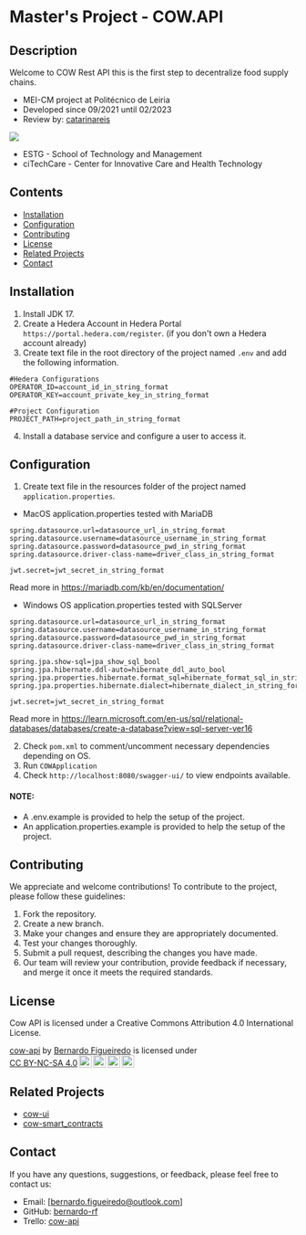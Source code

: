 # Master's Project - COW.API

## Description

Welcome to COW Rest API this is the first step to decentralize food supply chains.
* MEI-CM project at Politécnico de Leiria
* Developed since 09/2021 until 02/2023
* Review by: [catarinareis](https://github.com/catarinareis-rf)

![](https://www.ipleiria.pt/wp-content/uploads/2021/10/estg_h-01.png)

- ESTG - School of Technology and Management
- ciTechCare - Center for Innovative Care and Health Technology

## Contents

- [Installation](#installation)
- [Configuration](#configuration)
- [Contributing](#contributing)
- [License](#license)
- [Related Projects](#related-projects)
- [Contact](#contact)

## Installation

1. Install JDK 17.
2. Create a Hedera Account in Hedera Portal `https://portal.hedera.com/register`. (if you don't own a Hedera account already)
3. Create text file in the root directory of the project named `.env` and add the following information.

```
#Hedera Configurations
OPERATOR_ID=account_id_in_string_format
OPERATOR_KEY=account_private_key_in_string_format

#Project Configuration
PROJECT_PATH=project_path_in_string_format
```

4. Install a database service and configure a user to access it.

## Configuration

1. Create text file in the resources folder of the project named `application.properties`.

* MacOS application.properties tested with MariaDB

```
spring.datasource.url=datasource_url_in_string_format
spring.datasource.username=datasource_username_in_string_format
spring.datasource.password=datasource_pwd_in_string_format
spring.datasource.driver-class-name=driver_class_in_string_format

jwt.secret=jwt_secret_in_string_format
```

Read more in https://mariadb.com/kb/en/documentation/

* Windows OS application.properties tested with SQLServer

```
spring.datasource.url=datasource_url_in_string_format
spring.datasource.username=datasource_username_in_string_format
spring.datasource.password=datasource_pwd_in_string_format
spring.datasource.driver-class-name=driver_class_in_string_format

spring.jpa.show-sql=jpa_show_sql_bool
spring.jpa.hibernate.ddl-auto=hibernate_ddl_auto_bool
spring.jpa.properties.hibernate.format_sql=hibernate_format_sql_in_string_format
spring.jpa.properties.hibernate.dialect=hibernate_dialect_in_string_format

jwt.secret=jwt_secret_in_string_format
```

Read more in https://learn.microsoft.com/en-us/sql/relational-databases/databases/create-a-database?view=sql-server-ver16

2. Check `pom.xml` to comment/uncomment necessary dependencies depending on OS.
3. Run `COWApplication`
4. Check `http://localhost:8080/swagger-ui/` to view endpoints available.

#### NOTE:

* A .env.example is provided to help the setup of the project.
* An application.properties.example is provided to help the setup of the project.

## Contributing

We appreciate and welcome contributions! To contribute to the project, please follow these guidelines:

1. Fork the repository.
2. Create a new branch.
3. Make your changes and ensure they are appropriately documented.
4. Test your changes thoroughly.
5. Submit a pull request, describing the changes you have made.
6. Our team will review your contribution, provide feedback if necessary, and merge it once it meets the required standards.

## License

Cow API is licensed under a Creative Commons Attribution 4.0 International License.

<p xmlns:cc="http://creativecommons.org/ns#" xmlns:dct="http://purl.org/dc/terms/"><a property="dct:title" rel="cc:attributionURL" href="https://github.com/bernardo-rf/cow-api">cow-api</a> by <a rel="cc:attributionURL dct:creator" property="cc:attributionName" href="https://github.com/bernardo-rf">Bernardo Figueiredo</a> is licensed under <a href="http://creativecommons.org/licenses/by-nc-sa/4.0/?ref=chooser-v1" target="_blank" rel="license noopener noreferrer" style="display:inline-block;">CC BY-NC-SA 4.0<img style="height:22px!important;margin-left:3px;vertical-align:text-bottom;" src="https://mirrors.creativecommons.org/presskit/icons/cc.svg?ref=chooser-v1"><img style="height:22px!important;margin-left:3px;vertical-align:text-bottom;" src="https://mirrors.creativecommons.org/presskit/icons/by.svg?ref=chooser-v1"><img style="height:22px!important;margin-left:3px;vertical-align:text-bottom;" src="https://mirrors.creativecommons.org/presskit/icons/nc.svg?ref=chooser-v1"><img style="height:22px!important;margin-left:3px;vertical-align:text-bottom;" src="https://mirrors.creativecommons.org/presskit/icons/sa.svg?ref=chooser-v1"></a></p>

## Related Projects

* [cow-ui](https://github.com/bernardo-rf/cow-ui)
* [cow-smart_contracts](https://github.com/bernardo-rf/cow-smart_contracts)

## Contact

If you have any questions, suggestions, or feedback, please feel free to contact us:

- Email: [bernardo.figueiredo@outlook.com]
- GitHub: [bernardo-rf](https://github.com/bernardo-rf)
- Trello: [cow-api](https://trello.com/b/5CnlL9nG/cow-project)

